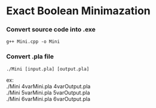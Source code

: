 # Exact Boolean Minimazation

### Convert source code into .exe
```
g++ Mini.cpp -o Mini
```

### Convert .pla file
```
./Mini [input.pla] [output.pla]
```
ex: \
./Mini 4varMini.pla 4varOutput.pla\
./Mini 5varMini.pla 5varOutput.pla\
./Mini 6varMini.pla 6varOutput.pla
